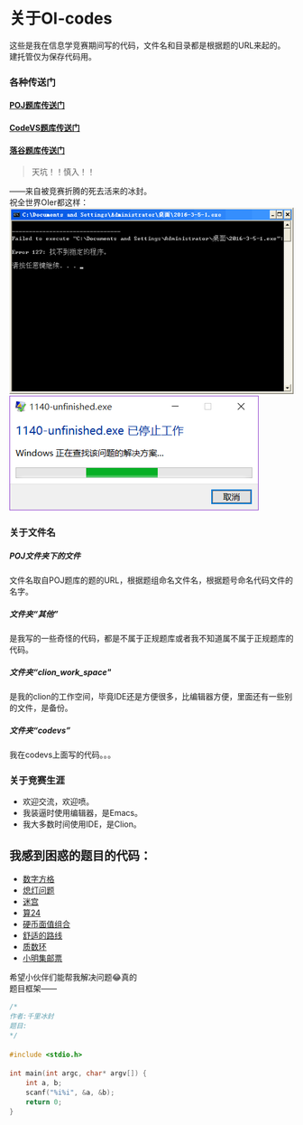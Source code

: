 # 关于OI-codes
这些是我在信息学竞赛期间写的代码，文件名和目录都是根据题的URL来起的。<br/>
建托管仅为保存代码用。

### 各种传送门
#### [POJ题库传送门](http://noi.openjudge.cn/)
#### [CodeVS题库传送门](http://www.codevs.cn/)
#### [落谷题库传送门](http://www.luogu.org/)

> 天坑！！慎入！！

——来自被竞赛折腾的死去活来的冰封。<br/>
祝全世界OIer都这样：<br/>
![](./error.png)<br/>
![](./error2.png)

### 关于文件名
##### POJ文件夹下的文件
文件名取自POJ题库的题的URL，根据题组命名文件名，根据题号命名代码文件的名字。
##### 文件夹“其他”
是我写的一些奇怪的代码，都是不属于正规题库或者我不知道属不属于正规题库的代码。
##### 文件夹“clion_work_space"
是我的clion的工作空间，毕竟IDE还是方便很多，比编辑器方便，里面还有一些别的文件，是备份。
##### 文件夹“codevs”
我在codevs上面写的代码。。。

### 关于竞赛生涯
+ 欢迎交流，欢迎喷。
+ 我装逼时使用编辑器，是Emacs。
+ 我大多数时间使用IDE，是Clion。

## 我感到困惑的题目的代码：

+ [数字方格](./POJ/ch0201/1749.cpp)
+ [熄灯问题](./POJ/ch0201/1813.cpp)
+ [迷宫](./POJ/ch0205/1792.cpp)
+ [算24](./POJ/ch0205/1798.cpp)
+ [硬币面值组合](./POJ/ch0201/7621.cpp)
+ [舒适的路线](./codevs/1001.cpp)
+ [质数环](./codevs/1031.c)
+ [小明集邮票](./codevs/3261.cpp)

希望小伙伴们能帮我解决问题:joy:真的<br/>
题目框架——

```c
/*
作者:千里冰封
题目:
*/

#include <stdio.h>

int main(int argc, char* argv[]) {
    int a, b;
    scanf("%i%i", &a, &b);
    return 0;
}
```
